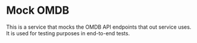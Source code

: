 # Mock OMDB

This is a service that mocks the OMDB API endpoints that out service uses. It is used for testing purposes in end-to-end tests.

